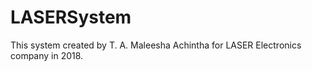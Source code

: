 # LASERSystem
This system created by T. A. Maleesha Achintha for LASER Electronics company in 2018.
